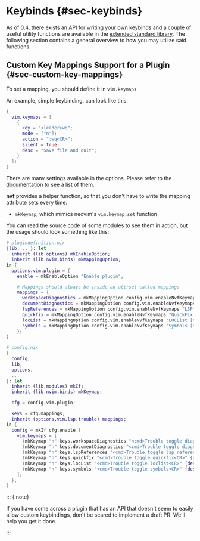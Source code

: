 # Keybinds {#sec-keybinds}

As of 0.4, there exists an API for writing your own keybinds and a couple of
useful utility functions are available in the
[extended standard library](https://github.com/NotAShelf/nvf/tree/main/lib). The
following section contains a general overview to how you may utilize said
functions.

## Custom Key Mappings Support for a Plugin {#sec-custom-key-mappings}

To set a mapping, you should define it in `vim.keymaps`.

An example, simple keybinding, can look like this:

```nix
{
  vim.keymaps = [
    {
      key = "<leader>wq";
      mode = ["n"];
      action = ":wq<CR>";
      silent = true;
      desc = "Save file and quit";
    }
  ];
}
```

There are many settings available in the options. Please refer to the
[documentation](https://notashelf.github.io/nvf/options.html#opt-vim.keymaps) to
see a list of them.

**nvf** provides a helper function, so that you don't have to write the mapping
attribute sets every time:

- `mkKeymap`, which mimics neovim's `vim.keymap.set` function

You can read the source code of some modules to see them in action, but the
usage should look something like this:

```nix
# plugindefinition.nix
{lib, ...}: let
  inherit (lib.options) mkEnableOption;
  inherit (lib.nvim.binds) mkMappingOption;
in {
  options.vim.plugin = {
    enable = mkEnableOption "Enable plugin";

    # Mappings should always be inside an attrset called mappings
    mappings = {
      workspaceDiagnostics = mkMappingOption config.vim.enableNvfKeymaps "Workspace diagnostics [trouble]" "<leader>lwd";
      documentDiagnostics = mkMappingOption config.vim.enableNvfKeymaps "Document diagnostics [trouble]" "<leader>ld";
      lspReferences = mkMappingOption config.vim.enableNvfKeymaps "LSP References [trouble]" "<leader>lr";
      quickfix = mkMappingOption config.vim.enableNvfKeymaps "QuickFix [trouble]" "<leader>xq";
      locList = mkMappingOption config.vim.enableNvfKeymaps "LOCList [trouble]" "<leader>xl";
      symbols = mkMappingOption config.vim.enableNvfKeymaps "Symbols [trouble]" "<leader>xs";
    };
}
```

```nix
# config.nix
{
  config,
  lib,
  options,
  ...
}: let
  inherit (lib.modules) mkIf;
  inherit (lib.nvim.binds) mkKeymap;

  cfg = config.vim.plugin;

  keys = cfg.mappings;
  inherit (options.vim.lsp.trouble) mappings;
in {
  config = mkIf cfg.enable {
    vim.keymaps = [
      (mkKeymap "n" keys.workspaceDiagnostics "<cmd>Trouble toggle diagnostics<CR>" {desc = mappings.workspaceDiagnostics.description;})
      (mkKeymap "n" keys.documentDiagnostics "<cmd>Trouble toggle diagnostics filter.buf=0<CR>" {desc = mappings.documentDiagnostics.description;})
      (mkKeymap "n" keys.lspReferences "<cmd>Trouble toggle lsp_references<CR>" {desc = mappings.lspReferences.description;})
      (mkKeymap "n" keys.quickfix "<cmd>Trouble toggle quickfix<CR>" {desc = mappings.quickfix.description;})
      (mkKeymap "n" keys.locList "<cmd>Trouble toggle loclist<CR>" {desc = mappings.locList.description;})
      (mkKeymap "n" keys.symbols "<cmd>Trouble toggle symbols<CR>" {desc = mappings.symbols.description;})
    ];
  };
}
```

::: {.note}

If you have come across a plugin that has an API that doesn't seem to easily
allow custom keybindings, don't be scared to implement a draft PR. We'll help
you get it done.

:::
